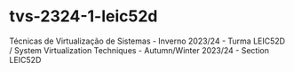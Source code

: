 # tvs-2324-1-leic52d
Técnicas de Virtualização de Sistemas - Inverno 2023/24 - Turma LEIC52D / System Virtualization Techniques - Autumn/Winter 2023/24 - Section LEIC52D
